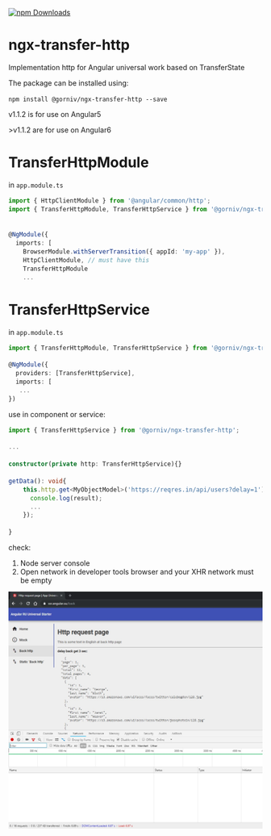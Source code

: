 [![npm Downloads](https://img.shields.io/npm/dw/@gorniv/ngx-transfer-http.svg?style=flat-square)](https://www.npmjs.com/package/@gorniv/ngx-transfer-http)

# ngx-transfer-http
Implementation http for Angular universal work based on TransferState

The package can be installed using:

`npm install @gorniv/ngx-transfer-http --save`

v1.1.2 is for use on Angular5

\>v1.1.2 are for use on Angular6

# TransferHttpModule

in `app.module.ts`

```ts
import { HttpClientModule } from '@angular/common/http';
import { TransferHttpModule, TransferHttpService } from '@gorniv/ngx-transfer-http';


@NgModule({
  imports: [
    BrowserModule.withServerTransition({ appId: 'my-app' }),
    HttpClientModule, // must have this
    TransferHttpModule
    ...
```

# TransferHttpService

in `app.module.ts`

```ts
import { TransferHttpModule, TransferHttpService } from '@gorniv/ngx-transfer-http';

@NgModule({
  providers: [TransferHttpService],
  imports: [
   ...
})
```

use in component or service:

```ts
import { TransferHttpService } from '@gorniv/ngx-transfer-http';

...

constructor(private http: TransferHttpService){}

getData(): void{
    this.http.get<MyObjectModel>('https://reqres.in/api/users?delay=1').subscribe(result => {
      console.log(result);
      ...
    });

}

```

check:
1) Node server console
2) Open network in developer tools browser and your XHR network must be empty

![network chrome](./docs/imgs/check0.jpg)
